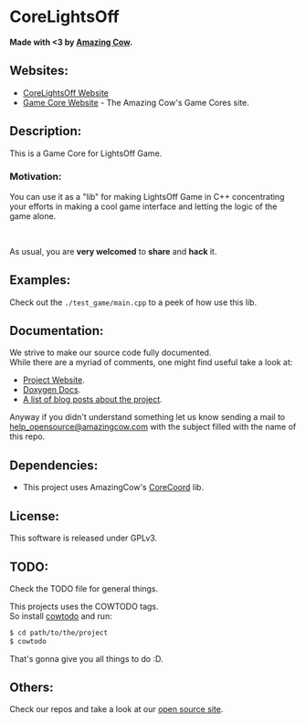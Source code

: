 # CoreLightsOff

**Made with <3 by [Amazing Cow](http://www.amazingcow.com).**



<!-- ####################################################################### -->
<!-- ####################################################################### -->

## Websites:

* [CoreLightsOff Website](http://opensource.amazingcow.com/gamecore/corelightsoff/)
* [Game Core Website](http://opensource.amazingcow.com/gamecore/) - 
The Amazing Cow's Game Cores site.



<!-- ####################################################################### -->
<!-- ####################################################################### -->

## Description:

This is a Game Core for LightsOff Game.   

### Motivation:

You can use it as a "lib" for making LightsOff Game in C++ concentrating 
your efforts in making a cool game interface and letting the logic of the 
game alone.

<br>

As usual, you are **very welcomed** to **share** and **hack** it.



<!-- ####################################################################### -->
<!-- ####################################################################### -->

## Examples:

Check out the ```./test_game/main.cpp``` to a peek of how use this lib.



<!-- ####################################################################### -->
<!-- ####################################################################### -->

## Documentation:

We strive to make our source code fully documented.   
While there are a myriad of comments, one might find useful take a look at:

* [Project Website](http://opensource.amazingcow.com/gamecore/corelightsoff/).
* [Doxygen Docs](http://opensource.amazingcow.com/gamecore/corelightsoff/doxygen/).
* [A list of blog posts about the project](http://opensource.amazingcow.com/gamecore/corelightsoff/posts/).

Anyway if you didn't understand something let us know sending a mail to  
[help_opensource@amazingcow.com]() with the subject filled with the
name of this repo.



<!-- ####################################################################### -->
<!-- ####################################################################### -->

## Dependencies:

* This project uses AmazingCow's [CoreCoord](http://www.github.com/AmazingCow-Game-Core/CoreCoord)
  lib.



<!-- ####################################################################### -->
<!-- ####################################################################### -->

## License:

This software is released under GPLv3.



<!-- ####################################################################### -->
<!-- ####################################################################### -->

## TODO:

Check the TODO file for general things.

This projects uses the COWTODO tags.   
So install [cowtodo](http://www.github.com/AmazingCow-Tools/COWTODO) and run:

``` bash
$ cd path/to/the/project
$ cowtodo 
```

That's gonna give you all things to do :D.



<!-- ####################################################################### -->
<!-- ####################################################################### -->

## Others:

Check our repos and take a look at our 
[open source site](http://opensource.amazingcow.com).
